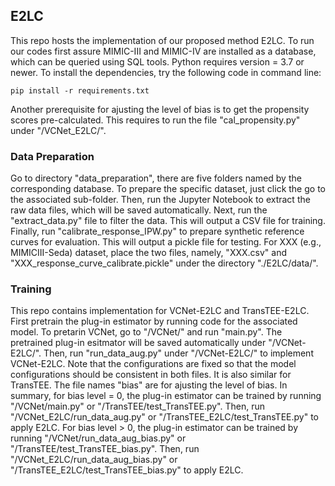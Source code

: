 ## E2LC
This repo hosts the implementation of our proposed method E2LC. To run our codes first assure MIMIC-III and MIMIC-IV are installed as a database, which can be queried using SQL tools. Python requires version = 3.7 or newer. To install the dependencies, try the following code in command line:
```console
pip install -r requirements.txt
```
Another prerequisite for ajusting the level of bias is to get the propensity scores pre-calculated. This requires to run the file "cal_propensity.py" under "/VCNet_E2LC/".

### Data Preparation
Go to directory "data_preparation", there are five folders named by the corresponding database. To prepare the specific dataset, just click the go to the associated sub-folder. Then, run the Jupyter Notebook to extract the raw data files, which will be saved automatically. Next, run the "extract_data.py" file to filter the data. This will output a CSV file for training. Finally, run "calibrate_response_IPW.py" to prepare synthetic reference curves for evaluation. This will output a pickle file for testing. For XXX (e.g., MIMICIII-Seda) dataset, place the two files, namely, "XXX.csv" and "XXX_response_curve_calibrate.pickle" under the directory "./E2LC/data/".

### Training
This repo contains implementation for VCNet-E2LC and TransTEE-E2LC. First pretrain the plug-in estimator by running code for the associated model. To pretarin VCNet, go to "/VCNet/" and run "main.py". The pretrained plug-in esitmator will be saved automatically under "/VCNet-E2LC/". Then, run "run_data_aug.py" under "/VCNet-E2LC/" to implement VCNet-E2LC. Note that the configurations are fixed so that the model configurations should be consistent in both files. It is also similar for TransTEE. The file names "bias" are for ajusting the level of bias. In summary, for bias level = 0, the plug-in estimator can be trained by running "/VCNet/main.py" or "/TransTEE/test_TransTEE.py". Then, run "/VCNet_E2LC/run_data_aug.py" or "/TransTEE_E2LC/test_TransTEE.py" to apply E2LC. For bias level > 0, the plug-in estimator can be trained by running "/VCNet/run_data_aug_bias.py" or "/TransTEE/test_TransTEE_bias.py". Then, run "/VCNet_E2LC/run_data_aug_bias.py" or "/TransTEE_E2LC/test_TransTEE_bias.py" to apply E2LC.
